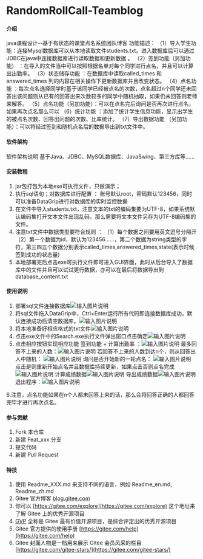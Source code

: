 # RandomRollCall-Teamblog

#### 介绍
java课程设计--基于有状态的课堂点名系统团队博客
功能描述：
（1）导入学生功能：连接Mysql数据库可以从本地读取文件students.txt。进入数据库后可以通过JDBC在java中连接数据库进行读取数据和更新数据 。 
（2）签到功能（另加功能） ：在导入的文件当中可以按照根据名单对每个同学进行点名，并且可以计算出出勤率。 
（3）状态储存功能 ：在数据库中读取called_times 和 answered_times 列的内容在相关操作下更新数据库并且改变状态。
（4）点名功能 ：每次点名选择同学时基于该同学已经被点名的次数，点名超过n个同学还未回答出该问题则从已有的回答出来次数较多的同学中随机抽取，如果仍未回答则老师来解答。
（5）点名功能（另加功能）：可以在点名完后询问是否再次进行点名，如果再次点名那么可以
（6）统计功能 ：添加了统计学生信息功能，显示出学生的被点名次数、回答出问题的次数、比率统计。
（7）导出数据功能 （另加功能）：可以将经过签到和随机点名后的数据导出到txt文件中。

#### 软件架构
软件架构说明
基于Java、JDBC、MySQL数据库、JavaSwing、第三方库等……


#### 安装教程

1.  jar包打包为本地exe可执行文件，只做演示；
2.  执行sql语句；对数据库进行配置 ： 账号默认root，密码默认123456，同时可以准备DataGrip进行对数据库的实时监控数据
3.  在文件中导入students.txt，注意文本的txt的编码集要为UTF-8，如果系统默认编码集打开文本文件出现乱码，那么需要将文本文件另存为UTF-8编码集的文件。
4.  注意txt文件中数据类型要符合规则 ： 
    （1）每个数据之间要用英文逗号分隔开
    （2）第一个数据为id，默认为123456……，第二个数据为string类型的字符，第三四五个数据分别表示called_times,answered_times,state(表示时候签到成功的状态量)
5.   本地部署完后点击exe可执行文件即可进入GUI界面，此时从后台导入了数据库中的文件并且可以试试更行数据，亦可以在最后将数据导出到database_content.txt

#### 使用说明

1.  部署sql文件连接数据库![输入图片说明](%E6%95%B0%E6%8D%AE%E5%BA%93%E9%83%A8%E7%BD%B2.png)
2.  将sql文件拖入DataGrip中，Ctrl+Enter运行所有代码即连接数据库成功，默认连接成功后清空数据库。![输入图片说明](%E6%95%B0%E6%8D%AE%E5%BA%93%E9%83%A8%E7%BD%B22.png)
3.  将本地准备好相应格式的txt文件![输入图片说明](txt%E5%87%86%E5%A4%87.png)
4.  点击exe文件中的Search.exe执行文件弹出窗口点击确定![输入图片说明](%E5%BC%B9%E5%87%BA%E7%AA%97%E5%8F%A3.png)
5.  点击相应按钮实现相应功能
签到功能 + 计算出勤率 ：![输入图片说明](%E7%AD%BE%E5%88%B0%E5%8A%9F%E8%83%BD+%E8%AE%A1%E7%AE%97%E5%87%BA%E5%8B%A4%E7%8E%87.png)
最多回答不上来的人数：![输入图片说明](%E6%9C%80%E5%A4%9A%E5%9B%9E%E7%AD%94%E4%B8%8D%E4%B8%8A%E6%9D%A5%E7%9A%84%E4%BA%BA%E6%95%B0.png)
若回答不上来的人数到达n个，则从回答出人中随机：
![输入图片说明](%E4%BB%8E%E5%9B%9E%E7%AD%94%E5%87%BA%E9%97%AE%E9%A2%98%E7%9A%84%E4%BA%BA%E4%B8%AD%E9%9A%8F%E6%9C%BA.png)
询问是否开始新的一轮点名：
![输入图片说明](%E6%96%B0%E4%B8%80%E8%BD%AE%E7%82%B9%E5%90%8D.png)
点击是则重新开始点名并且数据库持续更新，如果点击否则点名完成![输入图片说明](%E7%82%B9%E5%90%8D%E5%AE%8C%E6%88%90.png)
计算成绩数据![输入图片说明](%E8%AE%A1%E7%AE%97%E5%AD%A6%E7%94%9F%E4%BF%A1%E6%81%AF.png)
导出成绩数据![输入图片说明](%E5%AF%BC%E5%87%BA2.png)
退出程序：![输入图片说明](%E9%80%80%E5%87%BA%E7%A8%8B%E5%BA%8F.png)

6.注意，点名功能如果在n个人都未回答上来的话，那么会将回答正确的人都回答完毕才进行再次点名。

#### 参与贡献

1.  Fork 本仓库
2.  新建 Feat_xxx 分支
3.  提交代码
4.  新建 Pull Request


#### 特技

1.  使用 Readme\_XXX.md 来支持不同的语言，例如 Readme\_en.md, Readme\_zh.md
2.  Gitee 官方博客 [blog.gitee.com](https://blog.gitee.com)
3.  你可以 [https://gitee.com/explore](https://gitee.com/explore) 这个地址来了解 Gitee 上的优秀开源项目
4.  [GVP](https://gitee.com/gvp) 全称是 Gitee 最有价值开源项目，是综合评定出的优秀开源项目
5.  Gitee 官方提供的使用手册 [https://gitee.com/help](https://gitee.com/help)
6.  Gitee 封面人物是一档用来展示 Gitee 会员风采的栏目 [https://gitee.com/gitee-stars/](https://gitee.com/gitee-stars/)
